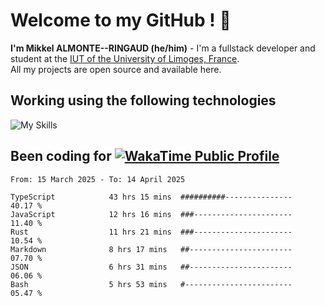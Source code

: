 # Welcome to my GitHub ! 🌃

**I'm Mikkel ALMONTE--RINGAUD (he/him)** - I'm a fullstack developer and student at the [IUT of the University of Limoges, France](https://iut.unilim.fr). \
All my projects are open source and available here.

## Working using the following technologies

![My Skills](https://skillicons.dev/icons?i=solidjs,pnpm,nodejs,ts,js,vercel,netlify,html,css,rust,astro,git,vue,md,electron,figma,github,bash,bun,cloudflare,py,tailwind,nginx,npm,tauri,vite,zig,yarn,windicss,dart,flutter,kotlin&theme=dark)

## Been coding for [![WakaTime Public Profile](https://wakatime.com/badge/user/0839e595-e07a-435c-8d59-ed95f2a3d6dd.svg?style=flat-square)](https://wakatime.com/@0839e595-e07a-435c-8d59-ed95f2a3d6dd)

<!--START_SECTION:waka-->

```plain
From: 15 March 2025 - To: 14 April 2025

TypeScript            43 hrs 15 mins  ##########---------------   40.17 %
JavaScript            12 hrs 16 mins  ###----------------------   11.40 %
Rust                  11 hrs 21 mins  ###----------------------   10.54 %
Markdown              8 hrs 17 mins   ##-----------------------   07.70 %
JSON                  6 hrs 31 mins   ##-----------------------   06.06 %
Bash                  5 hrs 53 mins   #------------------------   05.47 %
```

<!--END_SECTION:waka-->
